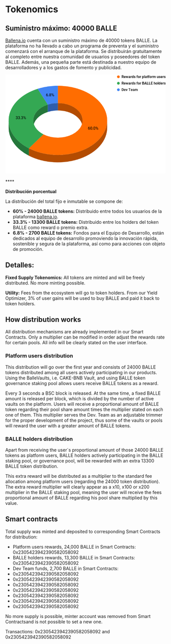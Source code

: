 # Tokenomics

## Suministro máximo: 40000 BALLE

[Ballena.io](https://ballena.io/) cuenta con un suministro máximo de 40000 tokens BALLE. La plataforma no ha llevado a cabo un programa de preventa y el suministro comenzará con el arranque de la plataforma. Se distribuirán gratuitamente al completo entre nuestra comunidad de usuarios y poseedores del token BALLE. Además, una pequeña parte está destinada a nuestro equipo de desarrolladores y a los gastos de fomento y publicidad.

![](.gitbook/assets/BALLE_Token_Distribution.png)

\*\*\*\*

**Distribución porcentual**

La distribución del total fijo e inmutable se compone de:

* **60% - 24000 BALLE tokens:** Distribuido entre todos los usuarios de la plataforma [ballena.io](https://ballena.io/).
* **33.3% - 13300 BALLE tokens:** Distribuido entre los holders del token BALLE como reward o premio extra.
* **6.8% - 2700 BALLE tokens:** Fondos para el Equipo de Desarrollo, están dedicados al equipo de desarrollo promoviendo la innovación rápida, sostenible y segura de la plataforma, así como para acciones con objeto de promoción.

## Detalles:

**Fixed Supply Tokenomics:** All tokens are minted and will be freely distributed. No more minting possible.

**Utility:** Fees from the ecosystem will go to token holders. From our Yield Optimizer, 3% of user gains will be used to buy BALLE and paid it back to token holders.

## How distribution works

All distribution mechanisms are already implemented in our Smart Contracts. Only a multiplier can be modified in order adjust the rewards rate for certain pools. All info will be clearly stated on the user interface.

### Platform users distribution

This distribution will go over the first year and consists of 24000 BALLE tokens distributed among all users actively participating in our products. Using the BalleVaults, i.e. CAKE-BNB Vault, and using BALLE token governance staking pool allows users receive BALLE tokens as a reward.

Every 3 seconds a BSC block is released. At the same time, a fixed BALLE amount is released per block, which is divided by the number of active vaults on the platform. Users will receive a proportional amount of BALLE token regarding their pool share amount times the multiplier stated on each one of them. This multiplier serves the Dev. Team as an adjustable trimmer for the proper development of the project, thus some of the vaults or pools will reward the user with a greater amount of BALLE tokens.

### BALLE holders distribution

Apart from receiving the user´s proportional amount of those 24000 BALLE tokens as platform users, BALLE holders actively participating in the BALLE staking pool, or governance pool, will be rewarded with an extra 13300 BALLE token distribution.

This extra reward will be distributed as a multiplier to the standard fee allocation among platform users \(regarding the 24000 token distribution\). The extra reward multiplier will clearly appear as a x10, x100 or x200 multiplier in the BALLE staking pool, meaning the user will receive the fees proportional amount of BALLE regarding his pool share multiplied by this value.

## Smart contracts

Total supply was minted and deposited to corresponding Smart Contracts for distribution:

* Platform users rewards, 24,000 BALLE in Smart Contracts: 0x2305423942390582058092
* BALLE holders rewards, 13,300 BALLE in Smart Contracts: 0x2305423942390582058092
* Dev Team funds, 2,700 BALLE in Smart Contracts:
* 0x2305423942390582058092
* 0x2305423942390582058092
* 0x2305423942390582058092
* 0x2305423942390582058092
* 0x2305423942390582058092
* 0x2305423942390582058092
* 0x2305423942390582058092

No more supply is possible, minter account was removed from Smart Contractsand is not possible to set a new one.

Transactions: 0x2305423942390582058092 and 0x2305423942390582058092

